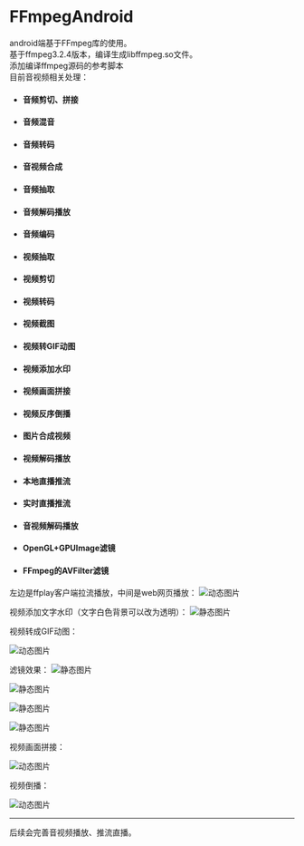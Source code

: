 # FFmpegAndroid
android端基于FFmpeg库的使用。<br>
基于ffmpeg3.2.4版本，编译生成libffmpeg.so文件。<br>
添加编译ffmpeg源码的参考脚本<br>
目前音视频相关处理：<br>

- #### 音频剪切、拼接
- #### 音频混音
- #### 音频转码
- #### 音视频合成
- #### 音频抽取
- #### 音频解码播放
- #### 音频编码
- #### 视频抽取
- #### 视频剪切
- #### 视频转码
- #### 视频截图
- #### 视频转GIF动图
- #### 视频添加水印
- #### 视频画面拼接
- #### 视频反序倒播
- #### 图片合成视频
- #### 视频解码播放
- #### 本地直播推流
- #### 实时直播推流
- #### 音视频解码播放
- #### OpenGL+GPUImage滤镜
- #### FFmpeg的AVFilter滤镜

左边是ffplay客户端拉流播放，中间是web网页播放：
![动态图片](https://github.com/xufuji456/FFmpegAndroid/blob/master/gif/live.gif)

视频添加文字水印（文字白色背景可以改为透明）：
![静态图片](https://github.com/xufuji456/FFmpegAndroid/blob/master/picture/water_mark.png)

视频转成GIF动图：

![动态图片](https://github.com/xufuji456/FFmpegAndroid/blob/master/gif/VideoToGif.gif)

滤镜效果：
![静态图片](https://github.com/xufuji456/FFmpegAndroid/blob/master/picture/filter_balance.png)

![静态图片](https://github.com/xufuji456/FFmpegAndroid/blob/master/picture/filter_sketch.png)

![静态图片](https://github.com/xufuji456/FFmpegAndroid/blob/master/picture/filter_edge.png)

![静态图片](https://github.com/xufuji456/FFmpegAndroid/blob/master/picture/filter_grid.png)

视频画面拼接：

![动态图片](https://github.com/xufuji456/FFmpegAndroid/blob/master/gif/horizontal.gif)

视频倒播：

![动态图片](https://github.com/xufuji456/FFmpegAndroid/blob/master/gif/reverse.gif)

***

后续会完善音视频播放、推流直播。
<br><br>

